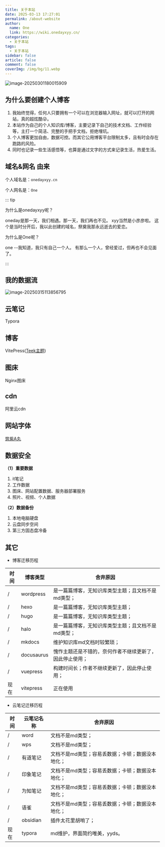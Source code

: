 ```yaml
---
title: 关于本站
date: 2025-03-13 17:27:01
permalink: /about-website
author:
  name: One
  link: https://wiki.onedayxyy.cn/
categories:
  - 关于本站
tags:
  - 关于本站
sidebar: false
article: false
comment: false
coverImg: /img/bg/11.webp
---
```





































<!-- index.md -->
<!-- 五彩纸屑组件 -->
<confetti />

![image-20250301180015909](https://img.onedayxyy.cn/images/image-20250301180015909.png)

## 为什么要创建个人博客

1. 我始终觉得，任何人只要拥有一个可以在浏览器输入网址，就可以打开的网站，真的超炫酷😜。
2. 本站作为自己的个人知识库/博客，主要记录下自己的技术文档、工作经验等，主打一个简洁、完整的手把手文档，拒绝埋坑。
3. 个人博客更加自由，数据可控。而其它公用博客平台限制太多，且有时会存在跑路的风险。
4. 同时也记录一些生活感悟等，也算是通过文字的方式来记录生活，热爱生活。

## 域名&网名 由来

个人域名是：`onedayxyy.cn`

个人网名是：`One`



::: tip

为什么是onedayxyy呢？

oneday是那一天，我们相遇。那一天，我们再也不见。  xyy当然是小彦彦啦。 这个是当时分开后，我以此创建的域名，祭奠我那永远逝去的爱恋。        

为什么是One呢？

one --我知道，我只有自己一个人。  有那么一个人，曾经爱过，但再也不会见面了。

:::

## 我的数据流

![image-20250315113856795](https://img.onedayxyy.cn/images/image-20250315113856795.png)

## 云笔记

Typora

## 博客

VitePress([Teek主题](https://vp.teek.top/))

## 图床

Nginx图床

## cdn

阿里云cdn

## 网站字体

[筑紫A丸](https://github.com/Zolyn/TsukuARdGothic-Std/blame/main/renamed/TsukuARdGothicStd-Bold.ttf)

## 数据安全

**（1）重要数据**

1. it笔记
2. 工作数据
3. 图床、网站配置数据、服务器部署服务
4. 照片、视频、个人数据



**（2）数据备份**

1. 本地电脑硬盘
2. 云盘同步空间
3. 第三方固态盘冷备

## 其它

- 博客迁移历程

| 时间 | 博客类型   | 舍弃原因                                                 |
| ---- | ---------- | -------------------------------------------------------- |
| /    | wordpress  | 是一篇篇博客，无知识库类型主题；且文档不是md类型；       |
| /    | hexo       | 是一篇篇博客，无知识库类型主题；                         |
| /    | hugo       | 是一篇篇博客，无知识库类型主题；                         |
| /    | halo       | 是一篇篇博客，无知识库类型主题；且文档不是md类型；       |
| /    | mkdocs     | 维护知识库md文档时较繁琐；                               |
| /    | docusaurus | 愧怍主题还是不错的，奈何作者不继续更新了，因此停止使用； |
| /    | vuepress   | 构建时间长；作者不继续更新了，因此停止使用；             |
| 现在 | vitepress  | 正在使用                                                 |



- 云笔记迁移历程

| 时间 | 云笔记名称 | 舍弃原因                                         |
| ---- | ---------- | ------------------------------------------------ |
| /    | word       | 文档不是md类型；                                 |
| /    | wps        | 文档不是md类型；                                 |
| /    | 有道笔记   | 文档不是md类型；容易丢数据；卡顿；数据没本地化； |
| /    | 印象笔记   | 文档不是md类型；容易丢数据；卡顿；数据没本地化； |
| /    | 为知笔记   | 文档不是md类型；容易丢数据；卡顿；数据没本地化； |
| /    | 语雀       | 文档不是md类型；容易丢数据；卡顿；数据没本地化； |
| /    | obsidian   | 插件太花里胡哨了；                               |
| 现在 | typora     | md维护，界面简约唯美，yyds。                     |
